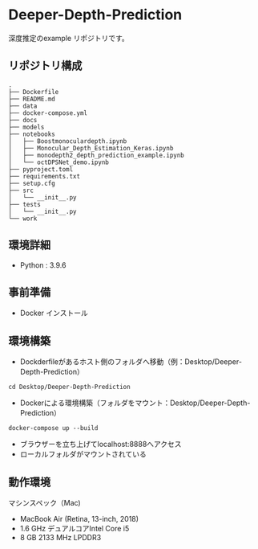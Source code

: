 # Deeper-Depth-Prediction

深度推定のexample リポジトリです。

## リポジトリ構成

```
.
├── Dockerfile
├── README.md
├── data
├── docker-compose.yml
├── docs
├── models
├── notebooks
│   ├── Boostmonoculardepth.ipynb
│   ├── Monocular_Depth_Estimation_Keras.ipynb
│   ├── monodepth2_depth_prediction_example.ipynb
│   └── octDPSNet_demo.ipynb
├── pyproject.toml
├── requirements.txt
├── setup.cfg
├── src
│   └── __init__.py
├── tests
│   └── __init__.py
└── work
```

## 環境詳細

- Python : 3.9.6

## 事前準備

- Docker インストール

## 環境構築

- Dockderfileがあるホスト側のフォルダへ移動（例：Desktop/Deeper-Depth-Prediction）

```
cd Desktop/Deeper-Depth-Prediction
```

- Dockerによる環境構築（フォルダをマウント：Desktop/Deeper-Depth-Prediction）

```
docker-compose up --build
```

- ブラウザーを立ち上げてlocalhost:8888へアクセス
- ローカルフォルダがマウントされている

## 動作環境

マシンスペック（Mac)

- MacBook Air (Retina, 13-inch, 2018)
- 1.6 GHz デュアルコアIntel Core i5
- 8 GB 2133 MHz LPDDR3
